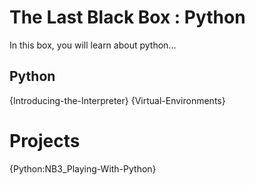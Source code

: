 # The Last Black Box : Python
In this box, you will learn about python...

## Python
{Introducing-the-Interpreter}
{Virtual-Environments}

# Projects
{Python:NB3_Playing-With-Python}
